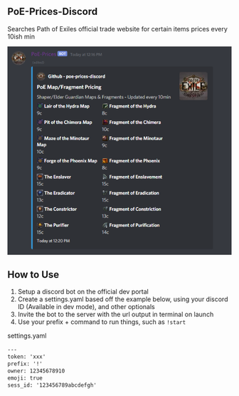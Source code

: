 ## PoE-Prices-Discord
Searches Path of Exiles official trade website for certain items prices every 10ish min

![PoE-Prices-Discord](https://raw.githubusercontent.com/Cyan101/poe-prices-discord/main/example.png)

## How to Use

1. Setup a discord bot on the official dev portal
2. Create a settings.yaml based off the example below, using your discord ID (Available in dev mode), and other optionals
3. Invite the bot to the server with the url output in terminal on launch
4. Use your prefix + command to run things, such as `!start`

settings.yaml

```
---
token: 'xxx'
prefix: '!'
owner: 12345678910
emoji: true
sess_id: '123456789abcdefgh'
```

